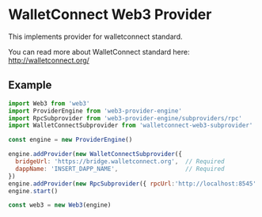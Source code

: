 # WalletConnect Web3 Provider

This implements provider for walletconnect standard.

You can read more about WalletConnect standard here: http://walletconnect.org/

## Example

```js
import Web3 from 'web3'
import ProviderEngine from 'web3-provider-engine'
import RpcSubprovider from 'web3-provider-engine/subproviders/rpc'
import WalletConnectSubprovider from 'walletconnect-web3-subprovider'

const engine = new ProviderEngine()

engine.addProvider(new WalletConnectSubprovider({
  bridgeUrl: 'https://bridge.walletconnect.org',  // Required
  dappName: 'INSERT_DAPP_NAME',                   // Required
})
engine.addProvider(new RpcSubprovider({ rpcUrl:'http://localhost:8545' }))
engine.start()

const web3 = new Web3(engine)
```
